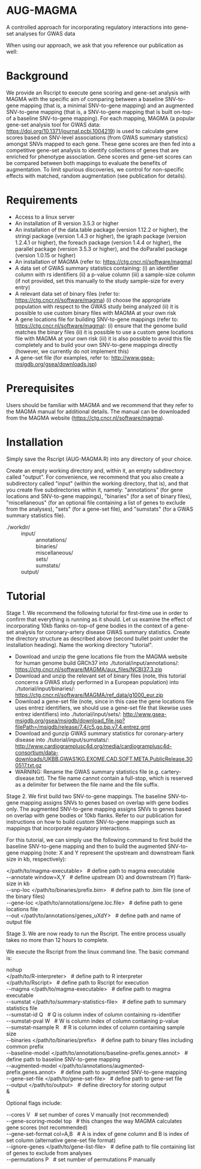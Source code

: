 # AUG-MAGMA
A controlled approach for incorporating regulatory interactions into gene-set analyses for GWAS data

When using our approach, we ask that you reference our publication as well:

# Background
We provide an Rscript to execute gene scoring and gene-set analysis with MAGMA with the specific aim of comparing between a baseline SNV-to-gene mapping (that 
is, a minimal SNV-to-gene mapping) and an augmented SNV-to-gene mapping (that is, a SNV-to-gene mapping that is built on-top-of a baseline SNV-to-gene mapping). 
For each mapping, MAGMA (a popular gene-set analysis tool for GWAS data: https://doi.org/10.1371/journal.pcbi.1004219) is used to calculate gene scores based on 
SNV-level associations (from GWAS summary statistics) amongst SNVs mapped to each gene. These gene scores are then fed into a competitive gene-set analysis to 
identify collections of genes that are enriched for phenotype association. Gene scores and gene-set scores can be compared between both mappings to evaluate 
the benefits of augmentation. To limit spurious discoveries, we control for non-specific effects with matched, random augmentation (see publication for details).

# Requirements
- Access to a linux server
- An installation of R version 3.5.3 or higher
- An installation of the data.table package (version 1.12.2 or higher), the stringi package (version 1.4.3 or higher), the igraph package (version 1.2.4.1 
  or higher), the foreach package (version 1.4.4 or higher), the parallel package (version 3.5.3 or higher), and the doParallel package (version 1.0.15 or 
  higher)
- An installation of MAGMA (refer to: https://ctg.cncr.nl/software/magma)
- A data set of GWAS summary statistics containing:
  (i) an identifier column with rs identifiers
  (ii) a p-value column
  (iii) a sample-size column (if not provided, set this manually to the study sample-size for every entry)
- A relevant data set of binary files (refer to: https://ctg.cncr.nl/software/magma)
  (i) choose the appropriate population with respect to the GWAS study being analyzed
  (ii) it is possible to use custom binary files with MAGMA at your own risk
- A gene locations file for building SNV-to-gene mappings (refer to: https://ctg.cncr.nl/software/magma):
  (i) ensure that the genome build matches the binary files
  (ii) it is possible to use a custom gene locations file with MAGMA at your own risk
  (iii) it is also possible to avoid this file completely and to build your own SNV-to-gene mappings directly (however, we currently do not implement this)
- A gene-set file (for examples, refer to: http://www.gsea-msigdb.org/gsea/downloads.jsp)

# Prerequisites
Users should be familiar with MAGMA and we recommend that they refer to the MAGMA manual for additional details. The manual can be downloaded from
the MAGMA website (https://ctg.cncr.nl/software/magma).

# Installation
Simply save the Rscript (AUG-MAGMA.R) into any directory of your choice.<br />

Create an empty working directory and, within it, an empty subdirectory called "output". For convenience, we recommend that you also create a subdirectory called
"input" (within the working directory, that is), and that you create five subdirectories within it, namely: "annotations" (for gene locations and SNV-to-gene 
mappings), "binaries" (for a set of binary files), "miscellaneous" (for an optional file containing a list of genes to exclude from the analyses), "sets" (for
a gene-set file), and "sumstats" (for a GWAS summary statistics file). 
  
./workdir/<br />
&nbsp;&nbsp;&nbsp;&nbsp;&nbsp;&nbsp;&nbsp;&nbsp;&nbsp;&nbsp;input/<br />
              &nbsp;&nbsp;&nbsp;&nbsp;&nbsp;&nbsp;&nbsp;&nbsp;&nbsp;&nbsp;&nbsp;&nbsp;&nbsp;&nbsp;&nbsp;&nbsp;&nbsp;&nbsp;&nbsp;&nbsp;annotations/<br />
              &nbsp;&nbsp;&nbsp;&nbsp;&nbsp;&nbsp;&nbsp;&nbsp;&nbsp;&nbsp;&nbsp;&nbsp;&nbsp;&nbsp;&nbsp;&nbsp;&nbsp;&nbsp;&nbsp;&nbsp;binaries/<br />
              &nbsp;&nbsp;&nbsp;&nbsp;&nbsp;&nbsp;&nbsp;&nbsp;&nbsp;&nbsp;&nbsp;&nbsp;&nbsp;&nbsp;&nbsp;&nbsp;&nbsp;&nbsp;&nbsp;&nbsp;miscellaneous/<br />
              &nbsp;&nbsp;&nbsp;&nbsp;&nbsp;&nbsp;&nbsp;&nbsp;&nbsp;&nbsp;&nbsp;&nbsp;&nbsp;&nbsp;&nbsp;&nbsp;&nbsp;&nbsp;&nbsp;&nbsp;sets/<br />
              &nbsp;&nbsp;&nbsp;&nbsp;&nbsp;&nbsp;&nbsp;&nbsp;&nbsp;&nbsp;&nbsp;&nbsp;&nbsp;&nbsp;&nbsp;&nbsp;&nbsp;&nbsp;&nbsp;&nbsp;sumstats/<br />
&nbsp;&nbsp;&nbsp;&nbsp;&nbsp;&nbsp;&nbsp;&nbsp;&nbsp;&nbsp;output/<br />

# Tutorial
Stage 1. We recommend the following tutorial for first-time use in order to confirm that everything is running as it should. Let us examine the effect of 
incorporating 10kb flanks on-top-of gene bodies in the context of a gene-set analysis for coronary-artery disease GWAS summary statistics. Create the 
directory structure as described above (second bullet point under the installation heading). Name the working directory "tutorial".
- Download and unzip the gene locations file from the MAGMA website for human genome build GRCh37 into ./tutorial/input/annotations/: https://ctg.cncr.nl/software/MAGMA/aux_files/NCBI37.3.zip
- Download and unzip the relevant set of binary files (note, this tutorial concerns a GWAS study performed in a European population) into ./tutorial/input/binaries/: https://ctg.cncr.nl/software/MAGMA/ref_data/g1000_eur.zip
- Download a gene-set file (note, since in this case the gene locations file uses entrez identifiers, we should use a gene-set file that likewise uses entrez identifiers) into ./tutorial/input/sets/: http://www.gsea-msigdb.org/gsea/msigdb/download_file.jsp?filePath=/msigdb/release/7.4/c5.go.bp.v7.4.entrez.gmt
- Download and gunzip GWAS summary statistics for coronary-artery disease into ./tutorial/input/sumstats/: http://www.cardiogramplusc4d.org/media/cardiogramplusc4d-consortium/data-downloads/UKBB.GWAS1KG.EXOME.CAD.SOFT.META.PublicRelease.300517.txt.gz 
- WARNING: Rename the GWAS summary statistics file (e.g. cartery-disease.txt). The file name cannot contain a full-stop, which is reserved as a delimiter for between the
file name and the file suffix. 

Stage 2. We first build two SNV-to-gene mappings. The baseline SNV-to-gene mapping assigns SNVs to genes based on overlap with gene bodies only. The 
augmented SNV-to-gene mapping assigns SNVs to genes based on overlap with gene bodies or 10kb flanks. Refer to our publication for instructions on how 
to build custom SNV-to-gene mappings such as mappings that incorporate regulatory interactions. 

For this tutorial, we can simply use the following command to first build the baseline SNV-to-gene mapping and then to build the augmented SNV-to-gene 
mapping (note: X and Y represent the upstream and downstream flank size in kb, respectively):

</path/to/magma-executable>&nbsp;&nbsp;&nbsp;# define path to magma executable<br />
--annotate window=X,Y&nbsp;&nbsp;&nbsp;# define upstream (X) and downstream (Y) flank-size in kb<br />
--snp-loc </path/to/binaries/prefix.bim>&nbsp;&nbsp;&nbsp;# define path to .bim file (one of the binary files)<br />
--gene-loc </path/to/annotations/gene.loc.file>&nbsp;&nbsp;&nbsp;# define path to gene locations file<br />
--out </path/to/annotations/genes_uXdY>&nbsp;&nbsp;&nbsp;# define path and name of output file<br />

Stage 3. We are now ready to run the Rscript. The entire process usually takes no more than 12 hours to complete. 

We execute the Rscript from the linux command line. The basic command is:

nohup<br />
</path/to/R-interpreter>&nbsp;&nbsp;&nbsp;# define path to R interpreter<br />
</path/to/Rscript>&nbsp;&nbsp;&nbsp;# define path to Rscript for execution<br />
--magma </path/to/magma-executable>&nbsp;&nbsp;&nbsp;# define path to magma executable<br />
--sumstat </path/to/summary-statistics-file>&nbsp;&nbsp;&nbsp;# define path to summary statistics file<br />
--sumstat-id Q&nbsp;&nbsp;&nbsp;# Q is column index of column containing rs-identifier<br />
--sumstat-pval W&nbsp;&nbsp;&nbsp;# W is column index of column containing p-value<br />
--sumstat-nsample R&nbsp;&nbsp;&nbsp;# R is column index of column containing sample size<br />
--binaries </path/to/binaries/prefix>&nbsp;&nbsp;&nbsp;# define path to binary files including common prefix<br />
--baseline-model </path/to/annotations/baseline-prefix.genes.annot>&nbsp;&nbsp;&nbsp;# define path to baseline SNV-to-gene mapping<br />
--augmented-model </path/to/annotations/augmented-prefix.genes.annot>&nbsp;&nbsp;&nbsp;# define path to augmented SNV-to-gene mapping<br />
--gene-set-file </path/to/gene-set-file>&nbsp;&nbsp;&nbsp;# define path to gene-set file<br />
--output </path/to/output>&nbsp;&nbsp;&nbsp;# define directory for storing output<br />
&<br />

Optional flags include:

--cores V&nbsp;&nbsp;&nbsp;# set number of cores V manually (not recommended)<br />
--gene-scoring-model top&nbsp;&nbsp;&nbsp;# this changes the way MAGMA calculates gene scores (not recommended)<br /> 
--gene-set-format col=A,B&nbsp;&nbsp;&nbsp;# A is index of gene column and B is index of set column (alternative gene-set file format)<br />
--ignore-genes </path/to/gene-list-file>&nbsp;&nbsp;&nbsp;# define path to file containing list of genes to exclude from analyses<br />
--permutations P&nbsp;&nbsp;&nbsp;# set number of permutations P manually<br />











